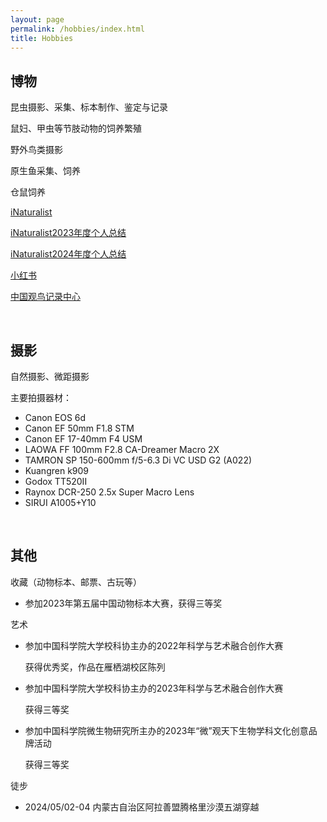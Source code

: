```yaml
---
layout: page
permalink: /hobbies/index.html
title: Hobbies
---
```


## 博物



昆虫摄影、采集、标本制作、鉴定与记录

鼠妇、甲虫等节肢动物的饲养繁殖

野外鸟类摄影

原生鱼采集、饲养

仓鼠饲养

[iNaturalist](https://www.inaturalist.org/people/6364475)

[iNaturalist2023年度个人总结](https://www.inaturalist.org/stats/2023/guanmushan)

[iNaturalist2024年度个人总结](https://www.inaturalist.org/stats/2024/guanmushan)

[小红书](https://www.xiaohongshu.com/user/profile/63f389a4000000001001ce80?xhsshare=CopyLink&appuid=63f389a4000000001001ce80&apptime=1684507060)

[中国观鸟记录中心](http://www.birdreport.cn/member/index.html)

<br>


## 摄影



自然摄影、微距摄影

主要拍摄器材：

- Canon EOS 6d
- Canon EF 50mm F1.8 STM
- Canon EF 17-40mm F4 USM
- LAOWA FF 100mm F2.8 CA-Dreamer Macro 2X
- TAMRON SP 150-600mm f/5-6.3 Di VC USD G2 (A022)
- Kuangren k909
- Godox TT520II
- Raynox DCR-250 2.5x Super Macro Lens
- SIRUI A1005+Y10

<br>

## 其他



收藏（动物标本、邮票、古玩等）

- 参加2023年第五届中国动物标本大赛，获得三等奖

艺术

- 参加中国科学院大学校科协主办的2022年科学与艺术融合创作大赛

  获得优秀奖，作品在雁栖湖校区陈列

- 参加中国科学院大学校科协主办的2023年科学与艺术融合创作大赛

  获得三等奖

- 参加中国科学院微生物研究所主办的2023年“微”观天下生物学科文化创意品牌活动

  获得三等奖

徒步

- 2024/05/02-04 内蒙古自治区阿拉善盟腾格里沙漠五湖穿越
